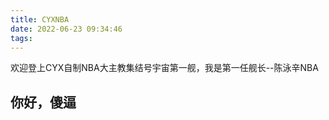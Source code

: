```yaml
---
title: CYXNBA
date: 2022-06-23 09:34:46
tags:
---
```

欢迎登上CYX自制NBA大主教集结号宇宙第一舰，我是第一任舰长--陈泳辛NBA
## 你好，傻逼